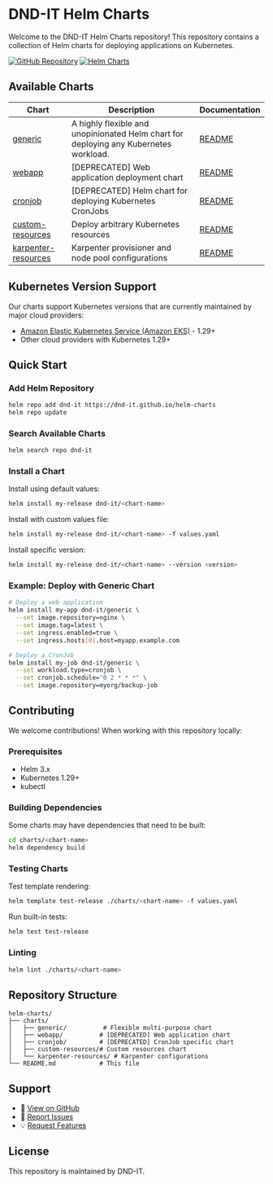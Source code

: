 # DND-IT Helm Charts

Welcome to the DND-IT Helm Charts repository! This repository contains a collection of Helm charts for deploying applications on Kubernetes.

[![GitHub Repository](https://img.shields.io/badge/GitHub-Repository-blue?logo=github)](https://github.com/dnd-it/helm-charts)
[![Helm Charts](https://img.shields.io/badge/Helm-Charts-0F1689?logo=helm)](https://dnd-it.github.io/helm-charts)

## Available Charts

| Chart | Description | Documentation |
|-------|-------------|---------------|
| [generic](./charts/generic) | A highly flexible and unopinionated Helm chart for deploying any Kubernetes workload. | [README](./charts/generic/README.md) |
| [webapp](./charts/webapp) | [DEPRECATED] Web application deployment chart | [README](./charts/webapp/README.md) |
| [cronjob](./charts/cronjob) | [DEPRECATED] Helm chart for deploying Kubernetes CronJobs | [README](./charts/cronjob/README.md) |
| [custom-resources](./charts/custom-resources) | Deploy arbitrary Kubernetes resources | [README](./charts/custom-resources/README.md) |
| [karpenter-resources](./charts/karpenter-resources) | Karpenter provisioner and node pool configurations | [README](./charts/karpenter-resources/README.md) |

## Kubernetes Version Support

Our charts support Kubernetes versions that are currently maintained by major cloud providers:

- [Amazon Elastic Kubernetes Service (Amazon EKS)](https://endoflife.date/amazon-eks) - 1.29+
- Other cloud providers with Kubernetes 1.29+

## Quick Start

### Add Helm Repository

```bash
helm repo add dnd-it https://dnd-it.github.io/helm-charts
helm repo update
```

### Search Available Charts

```bash
helm search repo dnd-it
```

### Install a Chart

Install using default values:
```bash
helm install my-release dnd-it/<chart-name>
```

Install with custom values file:
```bash
helm install my-release dnd-it/<chart-name> -f values.yaml
```

Install specific version:
```bash
helm install my-release dnd-it/<chart-name> --version <version>
```

### Example: Deploy with Generic Chart

```bash
# Deploy a web application
helm install my-app dnd-it/generic \
  --set image.repository=nginx \
  --set image.tag=latest \
  --set ingress.enabled=true \
  --set ingress.hosts[0].host=myapp.example.com

# Deploy a CronJob
helm install my-job dnd-it/generic \
  --set workload.type=cronjob \
  --set cronjob.schedule="0 2 * * *" \
  --set image.repository=myorg/backup-job
```

## Contributing

We welcome contributions! When working with this repository locally:

### Prerequisites

- Helm 3.x
- Kubernetes 1.29+
- kubectl

### Building Dependencies

Some charts may have dependencies that need to be built:

```bash
cd charts/<chart-name>
helm dependency build
```

### Testing Charts

Test template rendering:
```bash
helm template test-release ./charts/<chart-name> -f values.yaml
```

Run built-in tests:
```bash
helm test test-release
```

### Linting

```bash
helm lint ./charts/<chart-name>
```

## Repository Structure

```
helm-charts/
├── charts/
│   ├── generic/          # Flexible multi-purpose chart
│   ├── webapp/          # [DEPRECATED] Web application chart
│   ├── cronjob/         # [DEPRECATED] CronJob specific chart
│   ├── custom-resources/# Custom resources chart
│   └── karpenter-resources/ # Karpenter configurations
└── README.md            # This file
```

## Support

- 📖 [View on GitHub](https://github.com/dnd-it/helm-charts)
- 🐛 [Report Issues](https://github.com/dnd-it/helm-charts/issues)
- 💡 [Request Features](https://github.com/dnd-it/helm-charts/issues/new)

## License

This repository is maintained by DND-IT.
